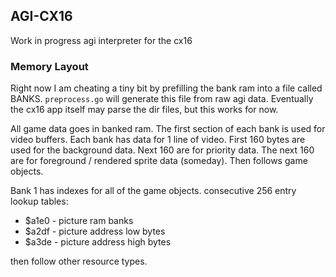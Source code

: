 ## AGI-CX16

Work in progress agi interpreter for the cx16

### Memory Layout

Right now I am cheating a tiny bit by prefilling the bank ram into a file called BANKS. `preprocess.go` will generate this file from raw agi data. Eventually the cx16 app itself may parse the dir files, but this works for now.

All game data goes in banked ram. The first section of each bank is used for video buffers. Each bank has data for 1 line of video. First 160 bytes are used for the background data. Next 160 are for priority data. The next 160 are for foreground / rendered sprite data (someday). Then follows game objects.

Bank 1 has indexes for all of the game objects. consecutive 256 entry lookup tables:

- $a1e0 - picture ram banks
- $a2df - picture address low bytes
- $a3de - picture address high bytes

then follow other resource types.
